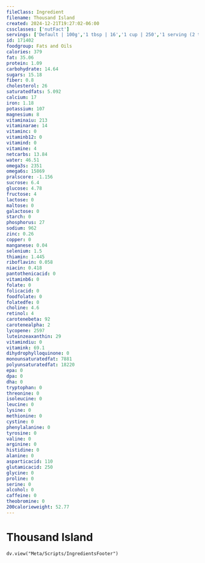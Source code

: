 ```yaml
---
fileClass: Ingredient
filename: Thousand Island
created: 2024-12-21T19:27:02-06:00
cssclasses: ['nutFact']
servings: ['Default | 100g','1 tbsp | 16','1 cup | 250','1 serving (2 tbsp) | 30']
id: 171402
foodgroup: Fats and Oils
calories: 379
fat: 35.06
protein: 1.09
carbohydrate: 14.64
sugars: 15.18
fiber: 0.8
cholesterol: 26
saturatedfats: 5.092
calcium: 17
iron: 1.18
potassium: 107
magnesium: 8
vitaminaiu: 213
vitaminarae: 14
vitaminc: 0
vitaminb12: 0
vitamind: 0
vitamine: 4
netcarbs: 13.84
water: 46.51
omega3s: 2351
omega6s: 15869
pralscore: -1.156
sucrose: 6.4
glucose: 4.78
fructose: 4
lactose: 0
maltose: 0
galactose: 0
starch: 0
phosphorus: 27
sodium: 962
zinc: 0.26
copper: 0
manganese: 0.04
selenium: 1.5
thiamin: 1.445
riboflavin: 0.058
niacin: 0.418
pantothenicacid: 0
vitaminb6: 0
folate: 0
folicacid: 0
foodfolate: 0
folatedfe: 0
choline: 4.6
retinol: 4
carotenebeta: 92
carotenealpha: 2
lycopene: 2597
luteinzeaxanthin: 29
vitamindiu: 0
vitamink: 69.1
dihydrophylloquinone: 0
monounsaturatedfat: 7881
polyunsaturatedfat: 18220
epa: 0
dpa: 0
dha: 0
tryptophan: 0
threonine: 0
isoleucine: 0
leucine: 0
lysine: 0
methionine: 0
cystine: 0
phenylalanine: 0
tyrosine: 0
valine: 0
arginine: 0
histidine: 0
alanine: 0
asparticacid: 110
glutamicacid: 250
glycine: 0
proline: 0
serine: 0
alcohol: 0
caffeine: 0
theobromine: 0
200calorieweight: 52.77
---
```


# Thousand Island

```dataviewjs
dv.view("Meta/Scripts/IngredientsFooter")
```